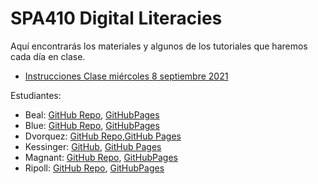 # SPA410 Digital Literacies

Aquí encontrarás los materiales y algunos de los tutoriales que haremos cada día en clase.

- [Instrucciones Clase miércoles 8 septiembre 2021](https://github.com/susannalles/SPA410/blob/main/8-sept-indicaciones.md)


Estudiantes: 
- Beal: [GitHub Repo](https://github.com/NoahBeal), [GitHubPages](https://noahbeal.github.io/)
- Blue: [GitHub Repo](https://github.com/tlb109/tlb109.github.io), [GitHubPages](https://tlb109.github.io/)
- Dvorquez: [GitHub Repo](https://github.com/miladvh/miladvh.github.io),[GitHub Pages](https://miladvh.github.io/)
- Kessinger: [GitHub](https://github.com/charkessinger/charkessinger.github.io), [GitHub Pages](https://charkessinger.github.io/) 
- Magnant: [GitHub Repo](https://github.com/gmagnant00/gmagnant00.github.io), [GitHubPages](https://gmagnant00.github.io/) 
- Ripoll: [GitHub Repo](https://github.com/cindyripollm/cindyripollm.github.io), [GitHubPages](https://cindyripollm.github.io/)
